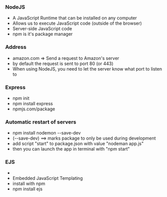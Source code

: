 ### NodeJS

- A JavaScript Runtime that can be installed on any computer
- Allows us to execute JavaScript code (outside of the browser)
- Server-side JavaScript code
- npm is it's package manager

### Address

- amazon.com => Send a request to Amazon's server
- by default the request is sent to port 80 (or 443)
- When using NodeJS, you need to let the server know what port to listen to

### Express

- npm init
- npm install express
- npmjs.com/package

### Automatic restart of servers

- npm install nodemon --save-dev
- (--save-dev) ==> marks package to only be used during development
- add script "start" to package.json with value "nodeman app.js"
- then you can launch the app in terminal with "npm start"

### EJS

-
- Embedded JavaScript Templating
- install with npm
- npm install ejs
